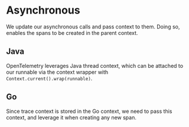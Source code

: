 # Asynchronous

We update our asynchronous calls and pass context to them. Doing so, enables the spans to be created in the parent context.

## Java

OpenTelemetry leverages Java thread context, which can be attached to our runnable via the context wrapper with
`Context.current().wrap(runnable)`.

## Go

Since trace context is stored in the Go context, we need to pass this context, and leverage it when creating any new
span.
